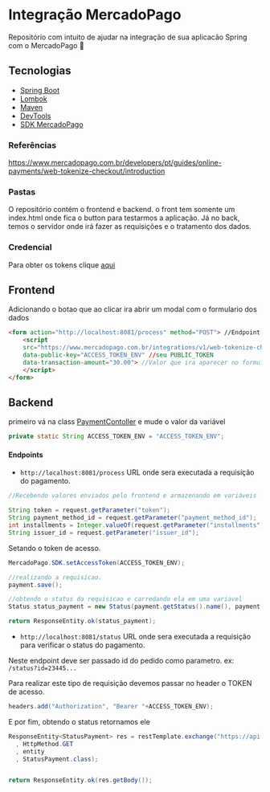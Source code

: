 # Integração MercadoPago

Repositório com intuito de ajudar na integração de sua aplicacão Spring com o MercadoPago 🙂

## Tecnologias

* [Spring Boot](https://spring.io/projects/spring-boot)
* [Lombok](https://projectlombok.org/)
* [Maven](http://maven.apache.org/)
* [DevTools](https://docs.spring.io/spring-boot/docs/1.5.16.RELEASE/reference/html/using-boot-devtools.html)
* [SDK MercadoPago](https://github.com/mercadopago/sdk-java)

### Referências
https://www.mercadopago.com.br/developers/pt/guides/online-payments/web-tokenize-checkout/introduction

### Pastas
O repositório contém o frontend e backend. o front tem somente um index.html onde fica o button para testarmos a aplicação.
Já no back, temos o servidor onde irá fazer as requisições e o tratamento dos dados.

### Credencial
Para obter os tokens clique [aqui](https://www.mercadopago.com.br/developers/panel/credentials/)

## Frontend

Adicionando o botao que ao clicar ira abrir um modal com o formulario dos dados
```html
<form action="http://localhost:8081/process" method="POST"> //Endpoint do backend que sera enviado os dados
    <script
    src="https://www.mercadopago.com.br/integrations/v1/web-tokenize-checkout.js" //url do MP que ira carregar as funções do formulário
    data-public-key="ACCESS_TOKEN_ENV" //seu PUBLIC_TOKEN
    data-transaction-amount="30.00"> //Valor que ira aparecer no formulario     OBS:não é o valor que o backend irá receber.
    </script>
</form>
```

## Backend

primeiro vá na class [PaymentContoller](https://github.com/Cauadev/Integration-MercadoPago/blob/master/Back-end/src/main/java/com/cauadev/mercadopago/controller/PaymentController.java) e mude o valor da variável 
```java
private static String ACCESS_TOKEN_ENV = "ACCESS_TOKEN_ENV";
```
#### Endpoints

* ``http://localhost:8081/process``
URL onde sera executada a requisição do pagamento.
```java
//Recebendo valores enviados pelo frontend e armazenando em variáveis

String token = request.getParameter("token");
String payment_method_id = request.getParameter("payment_method_id");
int installments = Integer.valueOf(request.getParameter("installments"));
String issuer_id = request.getParameter("issuer_id");
```

Setando o token de acesso.
```java
MercadoPago.SDK.setAccessToken(ACCESS_TOKEN_ENV);
```

```java
//realizando a requisicao.
payment.save();

//obtendo o status da requisicao e carredando ela em uma variavel
Status status_payment = new Status(payment.getStatus().name(), payment.getStatusDetail());

return ResponseEntity.ok(status_payment);
```

* ``http://localhost:8081/status``
URL onde sera executada a requisição para verificar o status do pagamento.

Neste endpoint deve ser passado id do pedido como parametro.
ex: ``/status?id=23445...``

Para realizar este tipo de requisição devemos passar no header o TOKEN de acesso.
```java
headers.add("Authorization", "Bearer "+ACCESS_TOKEN_ENV);
```

E por fim, obtendo o status retornamos ele
```java
ResponseEntity<StatusPayment> res = restTemplate.exchange("https://api.mercadopago.com/v1/payments/"+id  //url que ira nos retornar o status
  , HttpMethod.GET
  , entity
  , StatusPayment.class);


return ResponseEntity.ok(res.getBody());
```


